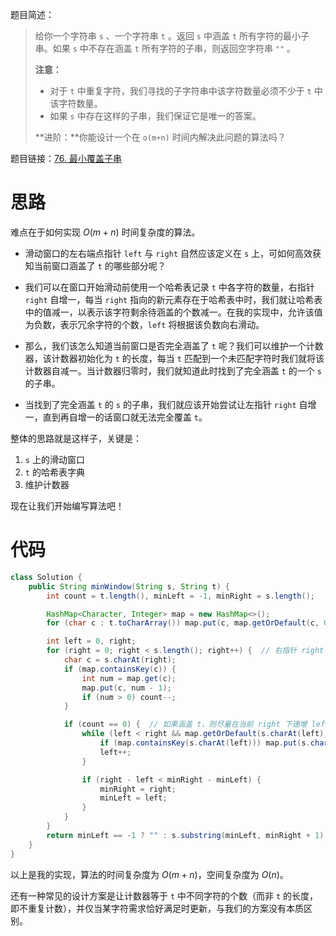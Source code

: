 题目简述：

> 给你一个字符串 `s` 、一个字符串 `t` 。返回 `s` 中涵盖 `t` 所有字符的最小子串。如果 `s` 中不存在涵盖 `t` 所有字符的子串，则返回空字符串 `""` 。
>
> **注意：**
>
> - 对于 `t` 中重复字符，我们寻找的子字符串中该字符数量必须不少于 `t` 中该字符数量。
> - 如果 `s` 中存在这样的子串，我们保证它是唯一的答案。
>
> **进阶：**你能设计一个在 `o(m+n)` 时间内解决此问题的算法吗？

题目链接：[76. 最小覆盖子串](https://leetcode.cn/problems/minimum-window-substring/)

# 思路

难点在于如何实现 $O(m+n)$ 时间复杂度的算法。

- 滑动窗口的左右端点指针 `left` 与 `right` 自然应该定义在 `s` 上，可如何高效获知当前窗口涵盖了 `t` 的哪些部分呢？

- 我们可以在窗口开始滑动前使用一个哈希表记录 `t` 中各字符的数量，右指针 `right` 自增一，每当 `right` 指向的新元素存在于哈希表中时，我们就让哈希表中的值减一，以表示该字符剩余待涵盖的个数减一。在我的实现中，允许该值为负数，表示冗余字符的个数，`left` 将根据该负数向右滑动。

- 那么，我们该怎么知道当前窗口是否完全涵盖了 `t` 呢？我们可以维护一个计数器，该计数器初始化为 `t` 的长度，每当 `t` 匹配到一个未匹配字符时我们就将该计数器自减一。当计数器归零时，我们就知道此时找到了完全涵盖 `t` 的一个 `s` 的子串。
- 当找到了完全涵盖 `t` 的 `s` 的子串，我们就应该开始尝试让左指针 `right` 自增一，直到再自增一的话窗口就无法完全覆盖 `t`。

整体的思路就是这样子，关键是：

1. `s` 上的滑动窗口
2. `t` 的哈希表字典
3. 维护计数器

现在让我们开始编写算法吧！

# 代码

```java
class Solution {
    public String minWindow(String s, String t) {
        int count = t.length(), minLeft = -1, minRight = s.length();

        HashMap<Character, Integer> map = new HashMap<>();
        for (char c : t.toCharArray()) map.put(c, map.getOrDefault(c, 0) + 1);

        int left = 0, right;
        for (right = 0; right < s.length(); right++) {  // 右指针 right 递增
            char c = s.charAt(right);
            if (map.containsKey(c)) {
                int num = map.get(c);
                map.put(c, num - 1);
                if (num > 0) count--;
            }

            if (count == 0) {  // 如果涵盖 t，则尽量在当前 right 下递增 left 以缩小窗口
                while (left < right && map.getOrDefault(s.charAt(left), -1) < 0) {
                    if (map.containsKey(s.charAt(left))) map.put(s.charAt(left), map.get(s.charAt(left)) + 1);
                    left++;
                }

                if (right - left < minRight - minLeft) {
                    minRight = right;
                    minLeft = left;
                }
            }
        }
        return minLeft == -1 ? "" : s.substring(minLeft, minRight + 1);
    }
}
```

以上是我的实现，算法的时间复杂度为 $O(m+n)$，空间复杂度为 $O(n)$。

还有一种常见的设计方案是让计数器等于 `t` 中不同字符的个数（而非 `t` 的长度，即不重复计数），并仅当某字符需求恰好满足时更新，与我们的方案没有本质区别。